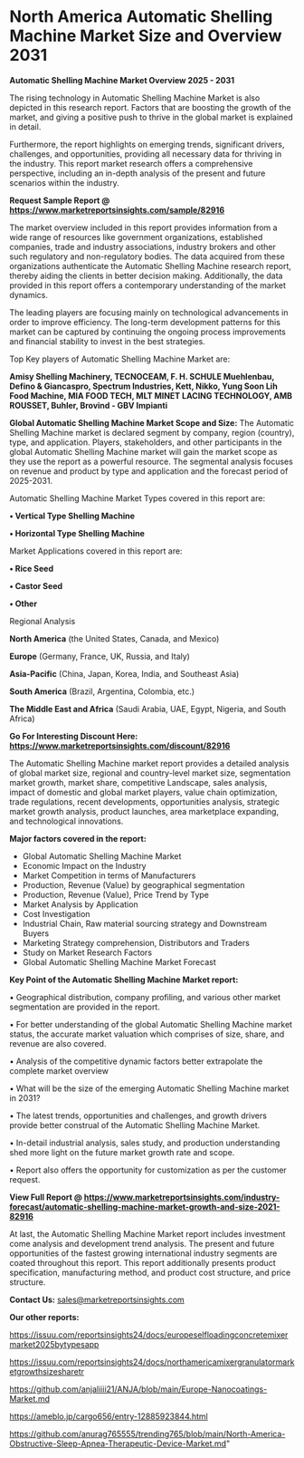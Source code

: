 # North America Automatic Shelling Machine Market Size and Overview 2031

<Strong> Automatic Shelling Machine Market Overview 2025 - 2031</strong>

The rising technology in Automatic Shelling Machine Market is also depicted in this research report. Factors that are boosting the growth of the market, and giving a positive push to thrive in the global market is explained in detail.

Furthermore, the report highlights on emerging trends, significant drivers, challenges, and opportunities, providing all necessary data for thriving in the industry. This report market research offers a comprehensive perspective, including an in-depth analysis of the present and future scenarios within the industry.

<strong>Request Sample Report @ <a href=https://www.marketreportsinsights.com/sample/82916>https://www.marketreportsinsights.com/sample/82916</a></strong>

The market overview included in this report provides information from a wide range of resources like government organizations, established companies, trade and industry associations, industry brokers and other such regulatory and non-regulatory bodies. The data acquired from these organizations authenticate the Automatic Shelling Machine research report, thereby aiding the clients in better decision making. Additionally, the data provided in this report offers a contemporary understanding of the market dynamics.

The leading players are focusing mainly on technological advancements in order to improve efficiency. The long-term development patterns for this market can be captured by continuing the ongoing process improvements and financial stability to invest in the best strategies.

Top Key players of Automatic Shelling Machine Market are:

<strong>Amisy Shelling Machinery, TECNOCEAM, F. H. SCHULE Muehlenbau, Defino & Giancaspro, Spectrum Industries, Kett, Nikko, Yung Soon Lih Food Machine, MIA FOOD TECH, MLT MINET LACING TECHNOLOGY, AMB ROUSSET, Buhler, Brovind - GBV Impianti</strong>

<strong><b>Global Automatic Shelling Machine Market Scope and Size:</b></strong>
The Automatic Shelling Machine market is declared segment by company, region (country), type, and application. Players, stakeholders, and other participants in the global Automatic Shelling Machine market will gain the market scope as they use the report as a powerful resource. The segmental analysis focuses on revenue and product by type and application and the forecast period of 2025-2031.

Automatic Shelling Machine Market Types covered in this report are:

<strong>• Vertical Type Shelling Machine

• Horizontal Type Shelling Machine</strong>

Market Applications covered in this report are:

<strong>• Rice Seed

• Castor Seed

• Other</strong> 

Regional Analysis

<strong>North America</strong> (the United States, Canada, and Mexico)

<strong>Europe</strong> (Germany, France, UK, Russia, and Italy)

<strong>Asia-Pacific</strong> (China, Japan, Korea, India, and Southeast Asia)

<strong>South America</strong> (Brazil, Argentina, Colombia, etc.)

<strong>The Middle East and Africa</strong> (Saudi Arabia, UAE, Egypt, Nigeria, and South Africa)

<strong>Go For Interesting Discount Here: <a href=https://www.marketreportsinsights.com/discount/82916>https://www.marketreportsinsights.com/discount/82916</a></strong>

The Automatic Shelling Machine market report provides a detailed analysis of global market size, regional and country-level market size, segmentation market growth, market share, competitive Landscape, sales analysis, impact of domestic and global market players, value chain optimization, trade regulations, recent developments, opportunities analysis, strategic market growth analysis, product launches, area marketplace expanding, and technological innovations.

<strong><b>Major factors covered in the report:</b></strong>
<ul>
  <li>Global Automatic Shelling Machine Market </li>
  <li>Economic Impact on the Industry</li>
  <li>Market Competition in terms of Manufacturers</li>
  <li>Production, Revenue (Value) by geographical segmentation</li>
  <li>Production, Revenue (Value), Price Trend by Type</li>
  <li>Market Analysis by Application</li>
  <li>Cost Investigation</li>
  <li>Industrial Chain, Raw material sourcing strategy and Downstream Buyers</li>
  <li>Marketing Strategy comprehension, Distributors and Traders</li>
  <li>Study on Market Research Factors</li>
  <li>Global Automatic Shelling Machine Market Forecast</li>
</ul>

<strong><b>Key Point of the Automatic Shelling Machine Market report:</b></strong>

• Geographical distribution, company profiling, and various other market segmentation are provided in the report.

• For better understanding of the global Automatic Shelling Machine market status, the accurate market valuation which comprises of size, share, and revenue are also covered.

• Analysis of the competitive dynamic factors better extrapolate the complete market overview

• What will be the size of the emerging Automatic Shelling Machine market in 2031?

• The latest trends, opportunities and challenges, and growth drivers provide better construal of the Automatic Shelling Machine Market.

• In-detail industrial analysis, sales study, and production understanding shed more light on the future market growth rate and scope.

• Report also offers the opportunity for customization as per the customer request.

<strong><b>View Full Report @ <a href=https://www.marketreportsinsights.com/industry-forecast/automatic-shelling-machine-market-growth-and-size-2021-82916>https://www.marketreportsinsights.com/industry-forecast/automatic-shelling-machine-market-growth-and-size-2021-82916</a></b></strong>


At last, the Automatic Shelling Machine Market report includes investment come analysis and development trend analysis. The present and future opportunities of the fastest growing international industry segments are coated throughout this report. This report additionally presents product specification, manufacturing method, and product cost structure, and price structure.

<strong>Contact Us:</strong>
sales@marketreportsinsights.com

<strong>Our other reports:</strong>

<a href=https://issuu.com/reportsinsights24/docs/europeselfloadingconcretemixermarket2025bytypesapp>https://issuu.com/reportsinsights24/docs/europeselfloadingconcretemixermarket2025bytypesapp</a>

<a href=https://issuu.com/reportsinsights24/docs/northamericamixergranulatormarketgrowthsizesharetr>https://issuu.com/reportsinsights24/docs/northamericamixergranulatormarketgrowthsizesharetr</a>

<a href=https://github.com/anjaliiii21/ANJA/blob/main/Europe-Nanocoatings-Market.md>https://github.com/anjaliiii21/ANJA/blob/main/Europe-Nanocoatings-Market.md</a>

<a href=https://ameblo.jp/cargo656/entry-12885923844.html>https://ameblo.jp/cargo656/entry-12885923844.html</a>

<a href=https://github.com/anurag765555/trending765/blob/main/North-America-Obstructive-Sleep-Apnea-Therapeutic-Device-Market.md>https://github.com/anurag765555/trending765/blob/main/North-America-Obstructive-Sleep-Apnea-Therapeutic-Device-Market.md</a>"
